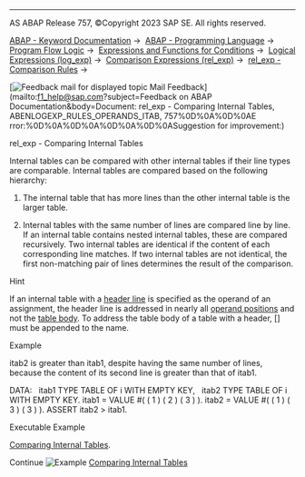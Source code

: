   

* * *

AS ABAP Release 757, ©Copyright 2023 SAP SE. All rights reserved.

[ABAP - Keyword Documentation](https://help.sap.com/doc/abapdocu_757_index_htm/7.57/en-US/abenabap.htm) →  [ABAP - Programming Language](https://help.sap.com/doc/abapdocu_757_index_htm/7.57/en-US/abenabap_reference.htm) →  [Program Flow Logic](https://help.sap.com/doc/abapdocu_757_index_htm/7.57/en-US/abenabap_flow_logic.htm) →  [Expressions and Functions for Conditions](https://help.sap.com/doc/abapdocu_757_index_htm/7.57/en-US/abenlogical_expr_func.htm) →  [Logical Expressions (log\_exp)](https://help.sap.com/doc/abapdocu_757_index_htm/7.57/en-US/abenlogexp.htm) →  [Comparison Expressions (rel\_exp)](https://help.sap.com/doc/abapdocu_757_index_htm/7.57/en-US/abenlogexp_comp.htm) →  [rel\_exp - Comparison Rules](https://help.sap.com/doc/abapdocu_757_index_htm/7.57/en-US/abenlogexp_rules.htm) → 

 [![](Mail.gif?object=Mail.gif&sap-language=EN "Feedback mail for displayed topic") Mail Feedback](mailto:f1_help@sap.com?subject=Feedback on ABAP Documentation&body=Document: rel_exp - Comparing Internal Tables, ABENLOGEXP_RULES_OPERANDS_ITAB, 757%0D%0A%0D%0AE
rror:%0D%0A%0D%0A%0D%0A%0D%0ASuggestion for improvement:)

rel\_exp - Comparing Internal Tables

Internal tables can be compared with other internal tables if their line types are comparable. Internal tables are compared based on the following hierarchy:

1.  The internal table that has more lines than the other internal table is the larger table.

1.  Internal tables with the same number of lines are compared line by line. If an internal table contains nested internal tables, these are compared recursively. Two internal tables are identical if the content of each corresponding line matches. If two internal tables are not identical, the first non-matching pair of lines determines the result of the comparison.

Hint

If an internal table with a [header line](https://help.sap.com/doc/abapdocu_757_index_htm/7.57/en-US/abenheader_line_glosry.htm "Glossary Entry") is specified as the operand of an assignment, the header line is addressed in nearly all [operand positions](https://help.sap.com/doc/abapdocu_757_index_htm/7.57/en-US/abenoperands_data_objects.htm) and not the [table body](https://help.sap.com/doc/abapdocu_757_index_htm/7.57/en-US/abentable_body_glosry.htm "Glossary Entry"). To address the table body of a table with a header, \[\] must be appended to the name.

Example

itab2 is greater than itab1, despite having the same number of lines, because the content of its second line is greater than that of itab1.

DATA:
  itab1 TYPE TABLE OF i WITH EMPTY KEY,
  itab2 TYPE TABLE OF i WITH EMPTY KEY.
itab1 = VALUE #( ( 1 ) ( 2 ) ( 3 ) ).
itab2 = VALUE #( ( 1 ) ( 3 ) ( 3 ) ).
ASSERT itab2 > itab1.

Executable Example

[Comparing Internal Tables](https://help.sap.com/doc/abapdocu_757_index_htm/7.57/en-US/abencompare_table_abexa.htm).

Continue
![Example](exa.gif "Example") [Comparing Internal Tables](https://help.sap.com/doc/abapdocu_757_index_htm/7.57/en-US/abencompare_table_abexa.htm)